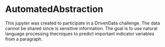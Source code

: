 # AutomatedAbstraction
This jupyter was created to participate in a DrivenData challenge. The data cannot be shared since is sensitive information. The goal is to use natural language processing thecniques to predict important indicator variables from a paragraph.
